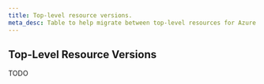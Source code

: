 ```yaml
---
title: Top-level resource versions.
meta_desc: Table to help migrate between top-level resources for Azure Native v2 and v3
---
```


## Top-Level Resource Versions

TODO